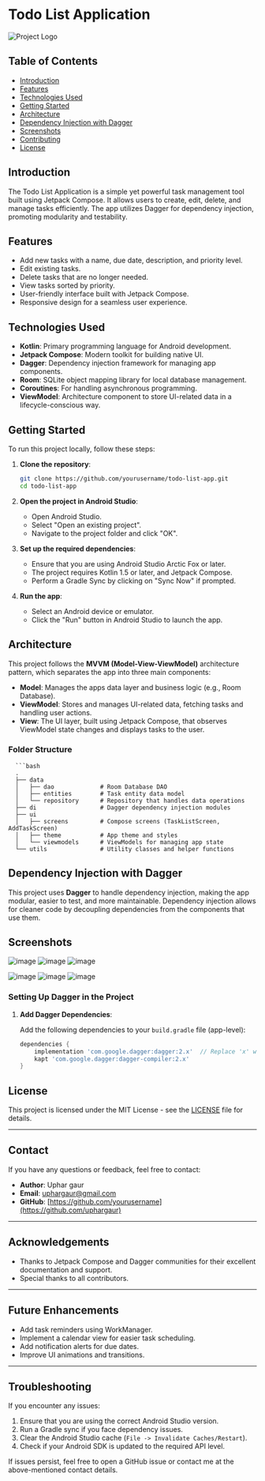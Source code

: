 # Todo List Application

![Project Logo](![image](https://github.com/user-attachments/assets/8fc2cfd9-c75d-4a09-8c59-786a5b741bc8)
) <!-- Add project logo if you have one -->

## Table of Contents

- [Introduction](#introduction)
- [Features](#features)
- [Technologies Used](#technologies-used)
- [Getting Started](#getting-started)
- [Architecture](#architecture)
- [Dependency Injection with Dagger](#dependency-injection-with-dagger)
- [Screenshots](#screenshots)
- [Contributing](#contributing)
- [License](#license)

## Introduction

The Todo List Application is a simple yet powerful task management tool built using Jetpack Compose. It allows users to create, edit, delete, and manage tasks efficiently. The app utilizes Dagger for dependency injection, promoting modularity and testability.

## Features

- Add new tasks with a name, due date, description, and priority level.
- Edit existing tasks.
- Delete tasks that are no longer needed.
- View tasks sorted by priority.
- User-friendly interface built with Jetpack Compose.
- Responsive design for a seamless user experience.

## Technologies Used

- **Kotlin**: Primary programming language for Android development.
- **Jetpack Compose**: Modern toolkit for building native UI.
- **Dagger**: Dependency injection framework for managing app components.
- **Room**: SQLite object mapping library for local database management.
- **Coroutines**: For handling asynchronous programming.
- **ViewModel**: Architecture component to store UI-related data in a lifecycle-conscious way.

## Getting Started

To run this project locally, follow these steps:

1. **Clone the repository**:

   ```bash
   git clone https://github.com/yourusername/todo-list-app.git
   cd todo-list-app


2. **Open the project in Android Studio**:

   - Open Android Studio.
   - Select "Open an existing project".
   - Navigate to the project folder and click "OK".

3. **Set up the required dependencies**:

   - Ensure that you are using Android Studio Arctic Fox or later.
   - The project requires Kotlin 1.5 or later, and Jetpack Compose.
   - Perform a Gradle Sync by clicking on "Sync Now" if prompted.

4. **Run the app**:

   - Select an Android device or emulator.
   - Click the "Run" button in Android Studio to launch the app.

## Architecture

This project follows the **MVVM (Model-View-ViewModel)** architecture pattern, which separates the app into three main components:

- **Model**: Manages the apps data layer and business logic (e.g., Room Database).
- **ViewModel**: Stores and manages UI-related data, fetching tasks and handling user actions.
- **View**: The UI layer, built using Jetpack Compose, that observes ViewModel state changes and displays tasks to the user.

### Folder Structure

      ```bash
      .
      ├── data
      │   ├── dao             # Room Database DAO
      │   ├── entities        # Task entity data model
      │   └── repository      # Repository that handles data operations
      ├── di                  # Dagger dependency injection modules
      ├── ui
      │   ├── screens         # Compose screens (TaskListScreen, AddTaskScreen)
      │   ├── theme           # App theme and styles
      │   └── viewmodels      # ViewModels for managing app state
      └── utils               # Utility classes and helper functions



## Dependency Injection with Dagger

This project uses **Dagger** to handle dependency injection, making the app modular, easier to test, and more maintainable. Dependency injection allows for cleaner code by decoupling dependencies from the components that use them.

## Screenshots
![image](https://github.com/user-attachments/assets/cfb02d34-562f-484d-b44a-6d7e3b4fea1a)
![image](https://github.com/user-attachments/assets/eedd0d4b-9a3c-4143-8c72-0ddbd2371eac)
![image](https://github.com/user-attachments/assets/e6000e1c-43ac-4a0e-ac80-1aed0a58032a)

![image](https://github.com/user-attachments/assets/79826eb6-0aaf-443e-bd09-ea9c6ad01a03)
![image](https://github.com/user-attachments/assets/6a79a8f8-8b34-449e-9c37-867c791d5f30)
![image](https://github.com/user-attachments/assets/02c595ae-7a92-4dda-aaf3-b0cf6995a3b1)




### Setting Up Dagger in the Project

1. **Add Dagger Dependencies**:

   Add the following dependencies to your `build.gradle` file (app-level):

   ```gradle
   dependencies {
       implementation 'com.google.dagger:dagger:2.x'  // Replace 'x' with the latest version
       kapt 'com.google.dagger:dagger-compiler:2.x'
   }

## License

This project is licensed under the MIT License - see the [LICENSE](LICENSE) file for details.

---

## Contact

If you have any questions or feedback, feel free to contact:

- **Author**: Uphar gaur
- **Email**: uphargaur@gmail.com 
- **GitHub**: [https://github.com/yourusername](https://github.com/uphargaur)

---

## Acknowledgements

- Thanks to Jetpack Compose and Dagger communities for their excellent documentation and support.
- Special thanks to all contributors.

---

## Future Enhancements

- Add task reminders using WorkManager.
- Implement a calendar view for easier task scheduling.
- Add notification alerts for due dates.
- Improve UI animations and transitions.

---

## Troubleshooting

If you encounter any issues:

1. Ensure that you are using the correct Android Studio version.
2. Run a Gradle sync if you face dependency issues.
3. Clear the Android Studio cache (`File -> Invalidate Caches/Restart`).
4. Check if your Android SDK is updated to the required API level.

If issues persist, feel free to open a GitHub issue or contact me at the above-mentioned contact details.
